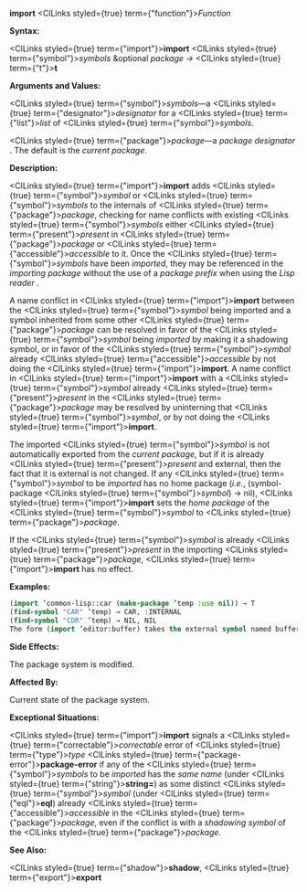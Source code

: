 **import** <ClLinks styled={true} term={"function"}><i>Function</i></ClLinks> 



**Syntax:** 



<ClLinks styled={true} term={"import"}><b>import</b></ClLinks> <ClLinks styled={true} term={"symbol"}><i>symbols</i></ClLinks> &amp;optional *package →* <ClLinks styled={true} term={"t"}><b>t</b></ClLinks> 



**Arguments and Values:** 



<ClLinks styled={true} term={"symbol"}><i>symbols</i></ClLinks>—a <ClLinks styled={true} term={"designator"}><i>designator</i></ClLinks> for a <ClLinks styled={true} term={"list"}><i>list</i></ClLinks> of <ClLinks styled={true} term={"symbol"}><i>symbols</i></ClLinks>. 



<ClLinks styled={true} term={"package"}><i>package</i></ClLinks>—a *package designator* . The default is the *current package*. 







 



 



**Description:** 



<ClLinks styled={true} term={"import"}><b>import</b></ClLinks> adds <ClLinks styled={true} term={"symbol"}><i>symbol</i></ClLinks> or <ClLinks styled={true} term={"symbol"}><i>symbols</i></ClLinks> to the internals of <ClLinks styled={true} term={"package"}><i>package</i></ClLinks>, checking for name conflicts with existing <ClLinks styled={true} term={"symbol"}><i>symbols</i></ClLinks> either <ClLinks styled={true} term={"present"}><i>present</i></ClLinks> in <ClLinks styled={true} term={"package"}><i>package</i></ClLinks> or <ClLinks styled={true} term={"accessible"}><i>accessible</i></ClLinks> to it. Once the <ClLinks styled={true} term={"symbol"}><i>symbols</i></ClLinks> have been *imported*, they may be referenced in the *importing package* without the use of a *package prefix* when using the *Lisp reader* . 



A name conflict in <ClLinks styled={true} term={"import"}><b>import</b></ClLinks> between the <ClLinks styled={true} term={"symbol"}><i>symbol</i></ClLinks> being imported and a symbol inherited from some other <ClLinks styled={true} term={"package"}><i>package</i></ClLinks> can be resolved in favor of the <ClLinks styled={true} term={"symbol"}><i>symbol</i></ClLinks> being *imported* by making it a shadowing symbol, or in favor of the <ClLinks styled={true} term={"symbol"}><i>symbol</i></ClLinks> already <ClLinks styled={true} term={"accessible"}><i>accessible</i></ClLinks> by not doing the <ClLinks styled={true} term={"import"}><b>import</b></ClLinks>. A name conflict in <ClLinks styled={true} term={"import"}><b>import</b></ClLinks> with a <ClLinks styled={true} term={"symbol"}><i>symbol</i></ClLinks> already <ClLinks styled={true} term={"present"}><i>present</i></ClLinks> in the <ClLinks styled={true} term={"package"}><i>package</i></ClLinks> may be resolved by uninterning that <ClLinks styled={true} term={"symbol"}><i>symbol</i></ClLinks>, or by not doing the <ClLinks styled={true} term={"import"}><b>import</b></ClLinks>. 



The imported <ClLinks styled={true} term={"symbol"}><i>symbol</i></ClLinks> is not automatically exported from the *current package*, but if it is already <ClLinks styled={true} term={"present"}><i>present</i></ClLinks> and external, then the fact that it is external is not changed. If any <ClLinks styled={true} term={"symbol"}><i>symbol</i></ClLinks> to be *imported* has no home package (*i.e.*, (symbol-package <ClLinks styled={true} term={"symbol"}><i>symbol</i></ClLinks>) → nil), <ClLinks styled={true} term={"import"}><b>import</b></ClLinks> sets the *home package* of the <ClLinks styled={true} term={"symbol"}><i>symbol</i></ClLinks> to <ClLinks styled={true} term={"package"}><i>package</i></ClLinks>. 



If the <ClLinks styled={true} term={"symbol"}><i>symbol</i></ClLinks> is already <ClLinks styled={true} term={"present"}><i>present</i></ClLinks> in the importing <ClLinks styled={true} term={"package"}><i>package</i></ClLinks>, <ClLinks styled={true} term={"import"}><b>import</b></ClLinks> has no effect. 



**Examples:**
```lisp
(import ’common-lisp::car (make-package ’temp :use nil)) → T 
(find-symbol "CAR" ’temp) → CAR, :INTERNAL 
(find-symbol "CDR" ’temp) → NIL, NIL 
The form (import ’editor:buffer) takes the external symbol named buffer in the EDITOR *package* (this symbol was located when the form was read by the *Lisp reader* ) and adds it to the *current package* as an *internal symbol*. The symbol buffer is then *present* in the *current package*. 
```
**Side Effects:** 



The package system is modified. 



**Affected By:** 



Current state of the package system. 



**Exceptional Situations:** 



<ClLinks styled={true} term={"import"}><b>import</b></ClLinks> signals a <ClLinks styled={true} term={"correctable"}><i>correctable</i></ClLinks> error of <ClLinks styled={true} term={"type"}><i>type</i></ClLinks> <ClLinks styled={true} term={"package-error"}><b>package-error</b></ClLinks> if any of the <ClLinks styled={true} term={"symbol"}><i>symbols</i></ClLinks> to be *imported* has the *same name* (under <ClLinks styled={true} term={"string"}><b>string=</b></ClLinks>) as some distinct <ClLinks styled={true} term={"symbol"}><i>symbol</i></ClLinks> (under <ClLinks styled={true} term={"eql"}><b>eql</b></ClLinks>) already <ClLinks styled={true} term={"accessible"}><i>accessible</i></ClLinks> in the <ClLinks styled={true} term={"package"}><i>package</i></ClLinks>, even if the conflict is with a *shadowing symbol* of the <ClLinks styled={true} term={"package"}><i>package</i></ClLinks>. 



**See Also:** 



<ClLinks styled={true} term={"shadow"}><b>shadow</b></ClLinks>, <ClLinks styled={true} term={"export"}><b>export</b></ClLinks> 







 



 



